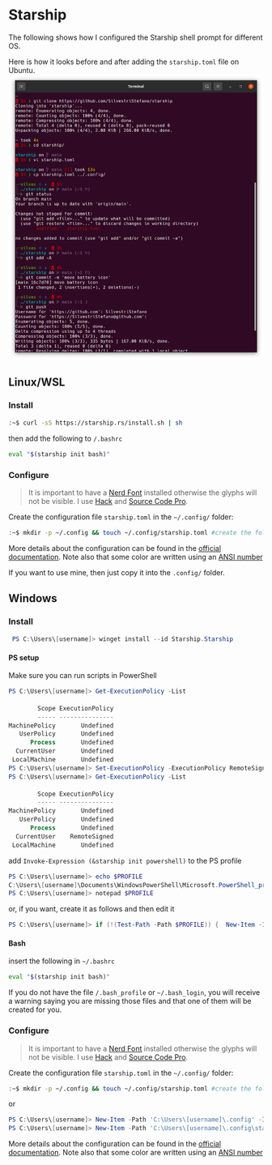 # Starship

The following shows how I configured the Starship shell prompt for different OS.

Here is how it looks before and after adding the `starship.toml` file on Ubuntu.
![terminal_ubuntu](/img/terminal_ubuntu.png)

## Linux/WSL
### Install
```bash
:~$ curl -sS https://starship.rs/install.sh | sh
```
then add the following to `/.bashrc`
```bash
eval "$(starship init bash)"
```
### Configure
> It is important to have a [Nerd Font](https://www.nerdfonts.com/) installed otherwise the glyphs will not be visible. I use [Hack](https://github.com/ryanoasis/nerd-fonts/tree/master/patched-fonts/Hack) and [Source Code Pro](https://github.com/ryanoasis/nerd-fonts/tree/master/patched-fonts/SourceCodePro).

Create the configuration file `starship.toml` in the `~/.config/` folder:
```bash
:~$ mkdir -p ~/.config && touch ~/.config/starship.toml #create the folder and then create the file inside that folder
```

More details about the configuration can be found in the [official documentation](https://starship.rs/config/#prompt). Note also that some color are written using an [ANSI number](https://i.stack.imgur.com/KTSQa.png)

If you want to use mine, then just copy it into the `.config/` folder.

## Windows
### Install
```powershell
 PS C:\Users\[username]> winget install --id Starship.Starship
```

#### PS setup
Make sure you can run scripts in PowerShell
```powershell
PS C:\Users\[username]> Get-ExecutionPolicy -List

        Scope ExecutionPolicy
        ----- ---------------
MachinePolicy       Undefined
   UserPolicy       Undefined
      Process       Undefined
  CurrentUser       Undefined
 LocalMachine       Undefined
PS C:\Users\[username]> Set-ExecutionPolicy -ExecutionPolicy RemoteSigned -Scope CurrentUser
PS C:\Users\[username]> Get-ExecutionPolicy -List

        Scope ExecutionPolicy
        ----- ---------------
MachinePolicy       Undefined
   UserPolicy       Undefined
      Process       Undefined
  CurrentUser    RemoteSigned
 LocalMachine       Undefined
```

add `Invoke-Expression (&starship init powershell)` to the PS profile
```powershell
PS C:\Users\[username]> echo $PROFILE
C:\Users\[username]\Documents\WindowsPowerShell\Microsoft.PowerShell_profile.ps1
PS C:\Users\[username]> notepad $PROFILE
```

or, if you want, create it as follows and then edit it
```powershell
PS C:\Users\[username]> if (!(Test-Path -Path $PROFILE)) {  New-Item -ItemType File -Path $PROFILE -Force }
```
#### Bash
insert the following in `~/.bashrc`
```bash
eval "$(starship init bash)"
```

If you do not have the file `/.bash_profile` or `~/.bash_login`, you will receive a warning saying you are missing those files and that one of them will be created for you.


### Configure
> It is important to have a [Nerd Font](https://www.nerdfonts.com/) installed otherwise the glyphs will not be visible. I use [Hack](https://github.com/ryanoasis/nerd-fonts/tree/master/patched-fonts/Hack) and [Source Code Pro](https://github.com/ryanoasis/nerd-fonts/tree/master/patched-fonts/SourceCodePro).

Create the configuration file `starship.toml` in the `~/.config/` folder:
```bash
:~$ mkdir -p ~/.config && touch ~/.config/starship.toml #create the folder and then create the file inside that folder
```

or 
```powershell
PS C:\Users\[username]> New-Item -Path 'C:\Users\[username]\.config' -ItemType Directory
PS C:\Users\[username]> New-Item -Path 'C:\Users\[username]\.config\starship.toml' -ItemType File
```

More details about the configuration can be found in the [official documentation](https://starship.rs/config/#prompt). Note also that some color are written using an [ANSI number](https://i.stack.imgur.com/KTSQa.png)
